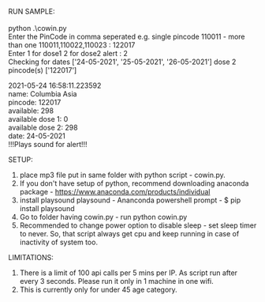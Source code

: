RUN SAMPLE:<br />
<br />
python .\cowin.py <br />
Enter the PinCode in comma seperated e.g. single pincode 110011 - more than one 110011,110022,110023  : 122017 <br />
Enter 1 for dose1 2 for dose2 alert : 2 <br />
Checking for dates ['24-05-2021', '25-05-2021', '26-05-2021'] dose 2 pincode(s) ['122017'] <br />

2021-05-24 16:58:11.223592 <br />
name:  Columbia Asia <br />
pincode:  122017 <br />
available: 298 <br />
available dose 1: 0 <br />
available dose 2: 298 <br />
date:  24-05-2021 <br />
!!!Plays sound for alert!!! <br />


SETUP:
1. place mp3 file put in same folder with python script - cowin.py.
2. If you don't have setup of python, recommend downloading anaconda package - https://www.anaconda.com/products/individual
3. install playsound playsound - Ananconda powershell prompt - $ pip install playsound 
4. Go to folder having cowin.py - run python cowin.py
5. Recommended to change power option to disable sleep - set sleep timer to never. So, that script always get cpu and keep running in case of inactivity of system too.


LIMITATIONS:
1. There is a limit of 100 api calls per 5 mins per IP. As script run after every 3 seconds. Please run it only in 1 machine in one wifi.
2. This is currently only for under 45 age category.